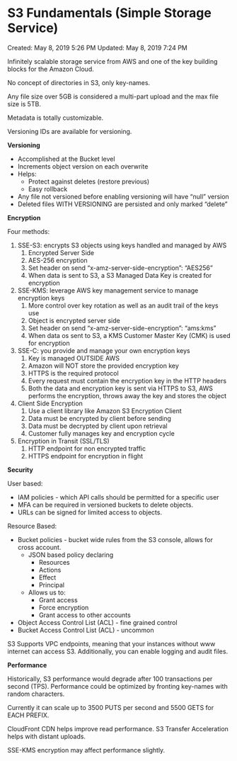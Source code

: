# S3 Fundamentals (Simple Storage Service)

Created: May 8, 2019 5:26 PM
Updated: May 8, 2019 7:24 PM

Infinitely scalable storage service from AWS and one of the key building blocks for the Amazon Cloud.

No concept of directories in S3, only key-names.

Any file size over 5GB is considered a multi-part upload and the max file size is 5TB.

Metadata is totally customizable.

Versioning IDs are available for versioning.

**Versioning**

- Accomplished at the Bucket level
- Increments object version on each overwrite
- Helps:
    - Protect against deletes (restore previous)
    - Easy rollback
- Any file not versioned before enabling versioning will have “null” version
- Deleted files WITH VERSIONING are persisted and only marked “delete”

**Encryption**

Four methods:

1. SSE-S3: encrypts S3 objects using keys handled and managed by AWS
    1. Encrypted Server Side
    2. AES-256 encryption
    3. Set header on send “x-amz-server-side-encryption”: “AES256”
    4. When data is sent to S3, a S3 Managed Data Key is created for encryption
2. SSE-KMS: leverage AWS key management service to manage encryption keys
    1. More control over key rotation as well as an audit trail of the keys use
    2. Object is encrypted server side
    3. Set header on send “x-amz-server-side-encryption”: “ams:kms”
    4. When data os sent to S3, a KMS Customer Master Key (CMK) is used for encryption
3. SSE-C: you provide and manage your own encryption keys
    1. Key is managed OUTSIDE AWS
    2. Amazon will NOT store the provided encryption key
    3. HTTPS is the required protocol
    4. Every request must contain the encryption key in the HTTP headers
    5. Both the data and encryption key is sent via HTTPS to S3, AWS performs the encryption, throws away the key and stores the object
4. Client Side Encryption
    1. Use a client library like Amazon S3 Encryption Client
    2. Data must be encrypted by client before sending
    3. Data must be decrypted by client upon retrieval
    4. Customer fully manages key and encryption cycle
5. Encryption in Transit (SSL/TLS)
    1. HTTP endpoint for non encrypted traffic
    2. HTTPS endpoint for encryption in flight

**Security**

User based:

- IAM policies - which API calls should be permitted for a specific user
- MFA can be required in versioned buckets to delete objects.
- URLs can be signed for limited access to objects.

Resource Based:

- Bucket policies - bucket wide rules from the S3 console, allows for cross account.
    - JSON based policy declaring
        - Resources
        - Actions
        - Effect
        - Principal
    - Allows us to:
        - Grant access
        - Force encryption
        - Grant access to other accounts
- Object Access Control List (ACL) - fine grained control
- Bucket Access Control List (ACL) - uncommon

S3 Supports VPC endpoints, meaning that your instances without www internet can access S3. Additionally, you can enable logging and audit files.

**Performance**

Historically, S3 performance would degrade after 100 transactions per second (TPS). Performance could be optimized by fronting key-names with random characters.

Currently it can scale up to 3500 PUTS per second and 5500 GETS for EACH PREFIX.

CloudFront CDN helps improve read performance. S3 Transfer Acceleration helps with distant uploads.

SSE-KMS encryption may affect performance slightly.